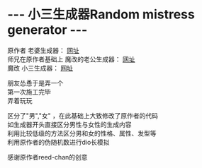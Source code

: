 # ---  小三生成器Random mistress generator ---
原作者 老婆生成器：
[网址](https://reed-chan.github.io/Random-waifu-generater/)   
师兄在原作者基础上 魔改的老公生成器：
[网址](https://github.com/YSilver/Random-waifu-generater/)   
魔改 小三生成器：
[网址](https://www.tampular.studio/Random-waifu-generater/)   

朋友怂恿于是弄一个  
第一次施工完毕  
弄着玩玩  
  
区分了"男","女" ，在此基础上大致修改了原作者的代码  
如生成器开头直接区分男性与女性的生成内容  
利用比较低级的方法区分男和女的性格、属性、发型等  
利用原作者的伪随机数进行dio长模拟  
  
感谢原作者reed-chan的创意
